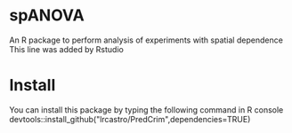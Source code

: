 # spANOVA
An R package to perform analysis of experiments with spatial dependence   
This line was added by Rstudio

# Install
You can install this package by typing the following command in R console  
devtools::install_github("lrcastro/PredCrim",dependencies=TRUE)
